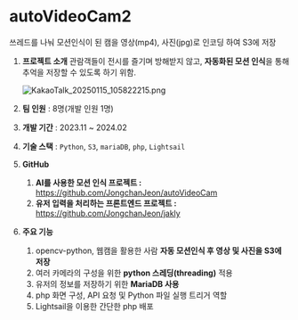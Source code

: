 # autoVideoCam2
 쓰레드를 나눠 모션인식이 된 캠을 영상(mp4), 사진(jpg)로 인코딩 하여 S3에 저장
1. **프로젝트 소개**
관람객들이 전시를 즐기며 방해받지 않고, **자동화된 모션 인식**을 통해 추억을 저장할 수 있도록 하기 위함.
    
    ![KakaoTalk_20250115_105822215.png](https://prod-files-secure.s3.us-west-2.amazonaws.com/47232d81-ada6-4467-887d-7cff5b6d37e4/37811fb4-5483-4d32-8f70-b06a096d24a7/KakaoTalk_20250115_105822215.png)
    
2. **팀 인원** : 8명(개발 인원 1명)
3. **개발 기간** : 2023.11 ~ 2024.02
4. **기술 스택** : `Python`, `S3`, `mariaDB`, `php`, `Lightsail`
5. **GitHub**
    1. **AI를 사용한 모션 인식 프로젝트 :** https://github.com/JongchanJeon/autoVideoCam
    2. **유저 입력을 처리하는 프론트엔드 프로젝트 :** https://github.com/JongchanJeon/jakly
6. **주요 기능**
    1. opencv-python, 웹캠을 활용한 사람 **자동 모션인식 후 영상 및 사진을 S3에 저장**
    2. 여러 카메라의 구성을 위한 **python 스레딩(threading)** 적용
    3. 유저의 정보를 저장하기 위한 **MariaDB 사용**
    4. php 화면 구성,  API 요청 및 Python 파일 실행 트리거 역할
    5. Lightsail을 이용한 간단한 php 배포
